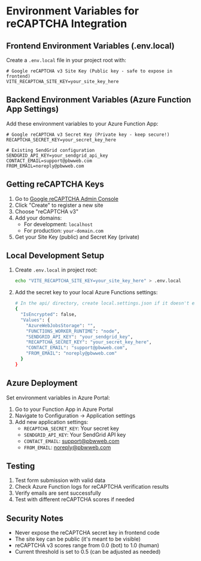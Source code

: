 # Environment Variables for reCAPTCHA Integration

## Frontend Environment Variables (.env.local)

Create a `.env.local` file in your project root with:

```env
# Google reCAPTCHA v3 Site Key (Public key - safe to expose in frontend)
VITE_RECAPTCHA_SITE_KEY=your_site_key_here
```

## Backend Environment Variables (Azure Function App Settings)

Add these environment variables to your Azure Function App:

```env
# Google reCAPTCHA v3 Secret Key (Private key - keep secure!)
RECAPTCHA_SECRET_KEY=your_secret_key_here

# Existing SendGrid configuration
SENDGRID_API_KEY=your_sendgrid_api_key
CONTACT_EMAIL=support@pbwweb.com
FROM_EMAIL=noreply@pbwweb.com
```

## Getting reCAPTCHA Keys

1. Go to [Google reCAPTCHA Admin Console](https://www.google.com/recaptcha/admin)
2. Click "Create" to register a new site
3. Choose "reCAPTCHA v3"
4. Add your domains:
   - For development: `localhost`
   - For production: `your-domain.com`
5. Get your Site Key (public) and Secret Key (private)

## Local Development Setup

1. Create `.env.local` in project root:
   ```bash
   echo "VITE_RECAPTCHA_SITE_KEY=your_site_key_here" > .env.local
   ```

2. Add the secret key to your local Azure Functions settings:
   ```bash
   # In the api/ directory, create local.settings.json if it doesn't exist
   {
     "IsEncrypted": false,
     "Values": {
       "AzureWebJobsStorage": "",
       "FUNCTIONS_WORKER_RUNTIME": "node",
       "SENDGRID_API_KEY": "your_sendgrid_key",
       "RECAPTCHA_SECRET_KEY": "your_secret_key_here",
       "CONTACT_EMAIL": "support@pbwweb.com",
       "FROM_EMAIL": "noreply@pbwweb.com"
     }
   }
   ```

## Azure Deployment

Set environment variables in Azure Portal:
1. Go to your Function App in Azure Portal
2. Navigate to Configuration → Application settings
3. Add new application settings:
   - `RECAPTCHA_SECRET_KEY`: Your secret key
   - `SENDGRID_API_KEY`: Your SendGrid API key
   - `CONTACT_EMAIL`: support@pbwweb.com
   - `FROM_EMAIL`: noreply@pbwweb.com

## Testing

1. Test form submission with valid data
2. Check Azure Function logs for reCAPTCHA verification results
3. Verify emails are sent successfully
4. Test with different reCAPTCHA scores if needed

## Security Notes

- Never expose the reCAPTCHA secret key in frontend code
- The site key can be public (it's meant to be visible)
- reCAPTCHA v3 scores range from 0.0 (bot) to 1.0 (human)
- Current threshold is set to 0.5 (can be adjusted as needed)
